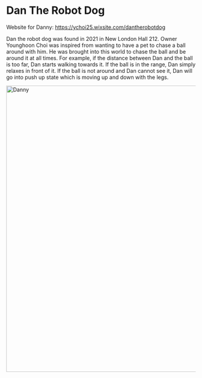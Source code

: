 # Dan The Robot Dog

Website for Danny:
https://ychoi25.wixsite.com/dantherobotdog

Dan the robot dog was found in 2021 in New London Hall 212. Owner Younghoon Choi was inspired from wanting to have a pet to chase a ball around with him.
He was brought into this world to chase the ball and be around it at all times. 
For example, if the distance between Dan and the ball is too far, Dan starts walking towards it. 
If the ball is in the range, Dan simply relaxes in front of it. 
If the ball is not around and Dan cannot see it, Dan will go into push up state which is moving up and down with the legs.

<img width="761" alt="Danny" src="https://user-images.githubusercontent.com/110645615/211202443-d71addf8-aff6-4c9e-b62e-19821adafd89.png">
